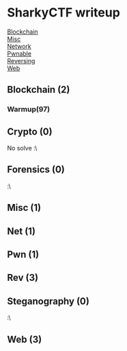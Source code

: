 # SharkyCTF writeup

[Blockchain](#Blockchain)<br>
[Misc](#Misc)<br>
[Network](#Net)<br>
[Pwnable](#Pwn)<br>
[Reversing](#Rev)<br>
[Web](#Web)<br>

## Blockchain (2)

### Warmup(97)

## Crypto (0)

No solve :\

## Forensics (0)

:\

## Misc (1)

## Net (1)

## Pwn (1)

## Rev (3)

## Steganography (0)

:\

## Web (3)
